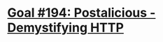 # [Goal #194: Postalicious - Demystifying HTTP](http://jsdev.learnersguild.org/goals/194-Postalicious-Demystifying_HTTP.html)

